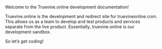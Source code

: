 Welcome to the Truevine.online development documentation!

Truevine.online is the development and redirect site for truevineonline.com. This allows us as a team to develop and test products and services separate from the live product. Essentially, truevine.online is our development sandbox.

So let’s get coding!